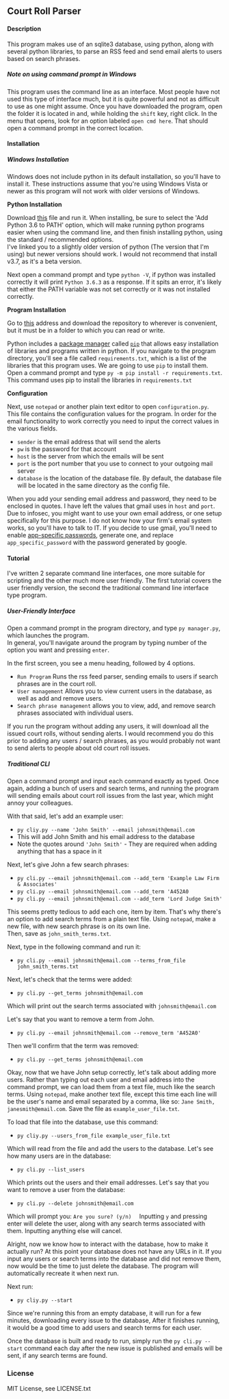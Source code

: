 ## Court Roll Parser

#### Description
This program makes use of an sqlite3 database, using python, along with several python libraries, to parse an RSS feed
and send email alerts to users based on search phrases.

##### Note on using command prompt in Windows
This program uses the command line as an interface.  Most people have not used this type of interface much, but it is
quite powerful and not as difficult to use as one might assume.  Once you have downloaded the program, open the folder
it is located in and, while holding the `shift` key, right click.  In the menu that opens, look for an option labeled
`open cmd here`.  That should open a command prompt in the correct location.


#### Installation


##### Windows Installation
Windows does not include python in its default installation, so you'll have to install it.
These instructions assume that you're using Windows Vista or newer as this program will not work with 
older versions of Windows.


<b>Python Installation</b> 

Download [this](https://www.python.org/ftp/python/3.6.3/python-3.6.3-amd64.exe) file and run it.
When installing, be sure to select the 'Add Python 3.6 to PATH' option, which will make running python programs
easier when using the command line, and then finish installing python, using the standard / recommended options.  
I've linked you to a slightly older version of python (The version that I'm using) but newer versions should work. 
I would not recommend that install v3.7, as it's a beta version.

Next open a command prompt and type `python -V`, if python was installed correctly it will print `Python 3.6.3` 
as a response.  If it spits an error, it's likely that either the PATH variable was not set correctly or it was
not installed correctly.

<b>Program Installation</b>

Go to [this](https://github.com/jakkso/court-rss-parser) address and download the repository to wherever is
convenient, but it must be in a folder to which you can read or write.


Python includes a [package manager](https://en.wikipedia.org/wiki/Pip_(package_manager)) 
called [`pip`](https://pypi.python.org/pypi/pip) that allows easy installation of libraries and programs written 
in python.  If you navigate to the program directory, you'll see a file called `requirements.txt`, which is a list
of the libraries that this program uses.  We are going to use `pip` to install them.  Open a command prompt and 
type `py -m pip install -r requirements.txt`.  This command uses pip to install the libraries in `requirements.txt`

<b>Configuration</b>

Next, use `notepad` or another plain text editor to open `configuration.py`.  This file contains the configuration values for 
the program.  In order for the email functionality to work correctly you need to input the correct values in the 
various fields. 
 
 * `sender` is the email address that will send the alerts 
 * `pw` is the password for that account 
 * `host` is the server from which the emails will be sent
 * `port` is the port number that you use to connect to your outgoing mail server
 * `database` is the location of the database file.  By default, the database file will be located in the same 
 directory as the config file.
 
 When you add your sending email address and password, they need to be enclosed in quotes.  I have left the values 
 that gmail uses in `host` and `port`. Due to infosec, you might want to use your own email address, or one setup 
 specifically for this purpose. I do not know how your firm's email system works, so you'll have to talk to IT.
 If you decide to use gmail, you'll need to enable 
 [app-specific passwords](https://support.google.com/mail/answer/185833?hl=en), generate one, and replace 
 `app_specific_password` with the password generated by google.

#### Tutorial

I've written 2 separate command line interfaces, one more suitable for scripting and the other much more user friendly.
The first tutorial covers the user friendly version, the second the traditional command line interface type program.


##### User-Friendly Interface

Open a command prompt in the program directory, and type `py manager.py`, which launches the program.  
In general, you'll navigate around the program by typing number of the option you want and pressing `enter`.  

In the first screen, you see a menu heading, followed by 4 options. 

* `Run Program` Runs the rss feed parser, sending emails to users if search phrases are in the court roll. 
* `User management` Allows you to view current users in the database, as well as add and remove users.
* `Search phrase management` allows you to view, add, and remove search phrases associated with individual users.

If you run the program without adding any users, it will download all the issued court rolls, without sending 
alerts.  I would recommend you do this prior to adding any users / search phrases, as you would probably not want 
to send alerts to people about old court roll issues.

##### Traditional CLI

Open a command prompt and input each command exactly as typed.  Once again, adding a bunch of users and search terms,
and running the program will sending emails about court roll issues from the last year, which might annoy your 
colleagues.

With that said, let's add an example user:

* `py cliy.py --name 'John Smith' --email johnsmith@email.com`
* This will add John Smith and his email address to the database
* Note the quotes around `'John Smith'` - They are required when adding anything that has a space in it

Next, let's give John a few search phrases:

* `py cli.py --email johnsmith@email.com --add_term 'Example Law Firm & Associates'` 
* `py cli.py --email johnsmith@email.com --add_term 'A452A0`
* `py cli.py --email johnsmith@email.com --add_term 'Lord Judge Smith'`

This seems pretty tedious to add each one, item by item.  That's why there's an option to add search terms from a plain
text file.  Using `notepad`, make a new file, with new search phrase is on its own line.  
Then, save as `john_smith_terms.txt`.

Next, type in the following command and run it:

* `py cli.py --email johnsmith@email.com --terms_from_file john_smith_terms.txt`

Next, let's check that the terms were added:

* `py cli.py --get_terms johnsmith@email.com `

Which will print out the search terms associated with `johnsmith@email.com`

Let's say that you want to remove a term from John.  

* `py cli.py --email johnsmith@email.com --remove_term 'A452A0'`

Then we'll confirm that the term was removed:
 * `py cli.py --get_terms johnsmith@email.com `
 
 Okay, now that we have John setup correctly, let's talk about adding more users.  Rather than typing out each user and
 email address into the command prompt, we can load them from a text file, much like the search terms.  Using `notepad`, 
 make another text file, except this time each line will be the user's name and email separated by a comma, like so:
 `Jane Smith, janesmith@email.com`.  Save the file as `example_user_file.txt`.  
 
 To load that file into the database, use this command:
 
 * `py cliy.py --users_from_file example_user_file.txt`
 
 Which will read from the file and add the users to the database.  Let's see how many users are in the database:
 
 * `py cli.py --list_users`
 
 Which prints out the users and their email addresses.  Let's say that you want to remove a user from the database:
 
 * `py cli.py --delete johnsmith@email.com`
 
 Which will prompt you: `Are you sure? (y/n)  ` Inputting `y` and pressing enter will delete the user, along with any
 search terms associated with them.  Inputting anything else will cancel.
 
 Alright, now we know how to interact with the database, how to make it actually run? At this point your database 
 does not have any URLs in it.  If you input any users or search terms into the database and did not remove them, now 
 would be the time to just delete the database.  The program will automatically recreate it when next run.  
 
 Next run:
 
 * `py cliy.py --start`
 
 Since we're running this from an empty database, it will run for a few minutes, downloading every issue to the database,
 After it finishes running, it would be a good time to add users and search terms for each user.
 

Once the database is built and ready to run, simply run the `py cli.py --start` command each day after the new issue is 
published and emails will be sent, if any search terms are found.

### License

MIT License, see LICENSE.txt
